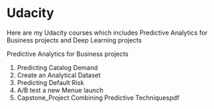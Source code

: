 # Udacity
Here are my Udacity courses which includes Predictive Analytics for Business projects and Deep Learning projects

Predictive Analytics for Business projects

1) Predicting Catalog Demand
2) Create an Analytical Dataset
3) Predicting Default Risk
4) A/B test a new Menue launch
5) Capstone_Project Combining Predictive Techniquespdf
